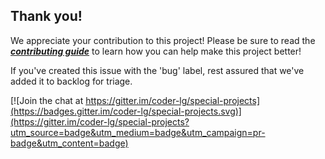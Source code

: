 ## Thank you!

We appreciate your contribution to this project! Please be sure to read the [_**contributing guide**_](https://github.com/coder-lg/special-projects/blob/master/CONTRIBUTING-GUIDE.md) to learn how you can help make this project better!

If you've created this issue with the 'bug' label, rest assured that we've added it to backlog for triage.

[![Join the chat at https://gitter.im/coder-lg/special-projects](https://badges.gitter.im/coder-lg/special-projects.svg)](https://gitter.im/coder-lg/special-projects?utm_source=badge&utm_medium=badge&utm_campaign=pr-badge&utm_content=badge)
